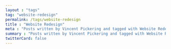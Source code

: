 ```yaml
---
layout : "tags"
tag: "website-redesign"
permalink: /tags/website-redesign
title : "Website Redesign"
meta : "Posts written by Vincent Pickering and tagged with Website Redesign"
summary : "Posts written by Vincent Pickering and tagged with Website Redesign"
twitterCard: false
---
```

